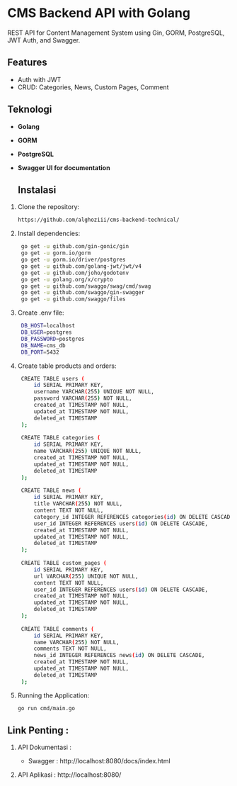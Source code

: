 # CMS Backend API with Golang

REST API for Content Management System using Gin, GORM, PostgreSQL, JWT Auth, and Swagger.

## Features
- Auth with JWT
- CRUD: Categories, News, Custom Pages, Comment

## Teknologi 

- **Golang**
- **GORM**
- **PostgreSQL**
- **Swagger UI for documentation**

  ## Instalasi

1. Clone the repository:

   ```bash
   https://github.com/alghoziii/cms-backend-technical/

2. Install dependencies:
   ```bash
    go get -u github.com/gin-gonic/gin
    go get -u gorm.io/gorm
    go get -u gorm.io/driver/postgres
    go get -u github.com/golang-jwt/jwt/v4
    go get -u github.com/joho/godotenv
    go get -u golang.org/x/crypto
    go get -u github.com/swaggo/swag/cmd/swag
    go get -u github.com/swaggo/gin-swagger
    go get -u github.com/swaggo/files
3. Create .env file:
   ```bash
    DB_HOST=localhost
    DB_USER=postgres
    DB_PASSWORD=postgres
    DB_NAME=cms_db
    DB_PORT=5432
4. Create table products and orders:
   ```bash
    CREATE TABLE users (
        id SERIAL PRIMARY KEY,
        username VARCHAR(255) UNIQUE NOT NULL,
        password VARCHAR(255) NOT NULL,
        created_at TIMESTAMP NOT NULL,
        updated_at TIMESTAMP NOT NULL,
        deleted_at TIMESTAMP
    );
    
    CREATE TABLE categories (
        id SERIAL PRIMARY KEY,
        name VARCHAR(255) UNIQUE NOT NULL,
        created_at TIMESTAMP NOT NULL,
        updated_at TIMESTAMP NOT NULL,
        deleted_at TIMESTAMP
    );
    
    CREATE TABLE news (
        id SERIAL PRIMARY KEY,
        title VARCHAR(255) NOT NULL,
        content TEXT NOT NULL,
        category_id INTEGER REFERENCES categories(id) ON DELETE CASCADE,
        user_id INTEGER REFERENCES users(id) ON DELETE CASCADE,
        created_at TIMESTAMP NOT NULL,
        updated_at TIMESTAMP NOT NULL,
        deleted_at TIMESTAMP
    );
    
    CREATE TABLE custom_pages (
        id SERIAL PRIMARY KEY,
        url VARCHAR(255) UNIQUE NOT NULL,
        content TEXT NOT NULL,
        user_id INTEGER REFERENCES users(id) ON DELETE CASCADE,
        created_at TIMESTAMP NOT NULL,
        updated_at TIMESTAMP NOT NULL,
        deleted_at TIMESTAMP
    );
    
    CREATE TABLE comments (
        id SERIAL PRIMARY KEY,
        name VARCHAR(255) NOT NULL,
        comments TEXT NOT NULL,
        news_id INTEGER REFERENCES news(id) ON DELETE CASCADE,
        created_at TIMESTAMP NOT NULL,
        updated_at TIMESTAMP NOT NULL,
        deleted_at TIMESTAMP
    );
   
5. Running the Application:
   ```bash
   go run cmd/main.go

   
## Link Penting :
1. API Dokumentasi :
   
    - Swagger : http://localhost:8080/docs/index.html
      
3. API Aplikasi : http://localhost:8080/



   





